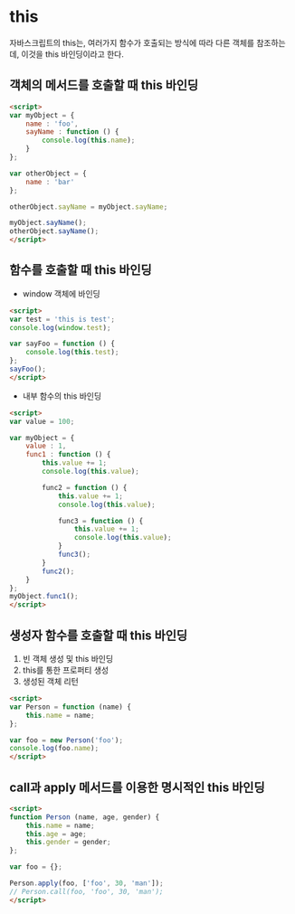 # this
자바스크립트의 this는, 여러가지 함수가 호출되는 방식에 따라 다른 객체를 참조하는데, 이것을 this 바인딩이라고 한다.

## 객체의 메서드를 호출할 때 this 바인딩

```html
<script>
var myObject = {
    name : 'foo',
    sayName : function () {
        console.log(this.name);
    }
};

var otherObject = {
    name : 'bar'
};

otherObject.sayName = myObject.sayName;

myObject.sayName();
otherObject.sayName();
</script>
```

## 함수를 호출할 때 this 바인딩
* window 객체에 바인딩

```html
<script>
var test = 'this is test';
console.log(window.test);

var sayFoo = function () {
    console.log(this.test);
};
sayFoo();
</script>
```

* 내부 함수의 this 바인딩

```html
<script>
var value = 100;

var myObject = {
    value : 1,
    func1 : function () {
        this.value += 1;
        console.log(this.value);

        func2 = function () {
            this.value += 1;
            console.log(this.value);

            func3 = function () {
                this.value += 1;
                console.log(this.value);
            }
            func3();
        }
        func2();
    }
};
myObject.func1();
</script>
```

## 생성자 함수를 호출할 때 this 바인딩
1. 빈 객체 생성 및 this 바인딩
2. this를 통한 프로퍼티 생성
3. 생성된 객체 리턴

```html
<script>
var Person = function (name) {
    this.name = name;
};

var foo = new Person('foo');
console.log(foo.name);
</script>
```

## call과 apply 메서드를 이용한 명시적인 this 바인딩

```html
<script>
function Person (name, age, gender) {
    this.name = name;
    this.age = age;
    this.gender = gender;
};

var foo = {};

Person.apply(foo, ['foo', 30, 'man']);
// Person.call(foo, 'foo', 30, 'man');
</script>
```